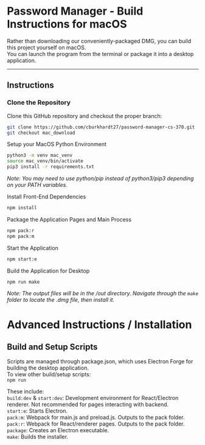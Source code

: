 # Password Manager - Build Instructions for macOS

Rather than downloading our conveniently-packaged DMG, you can build this project yourself on macOS.  
You can launch the program from the terminal or package it into a desktop application.

---

## Instructions

### Clone the Repository
Clone this GitHub repository and checkout the proper branch:  
```bash
git clone https://github.com/cburkhardt27/password-manager-cs-370.git
git checkout mac_download
```
Setup your MacOS Python Environment
```bash
python3 -m venv mac_venv
source mac_venv/bin/activate
pip3 install -r requirements.txt
```
*Note: You may need to use python/pip instead of python3/pip3 depending on your PATH variables.*  

Install Front-End Dependencies
```bash
npm install
```
Package the Application Pages and Main Process
```bash
npm pack:r
npm pack:m
```
Start the Application
```bash
npm start:e
```
Build the Application for Desktop
```bash
npm run make
```
*Note: The output files will be in the /out directory.  Navigate through the `make` folder to locate the .dmg file, then install it.*  

# Advanced Instructions / Installation

## Build and Setup Scripts

Scripts are managed through package.json, which uses Electron Forge for building the desktop application.  
To view other build/setup scripts:  
`npm run`  

These include:  
`build:dev` & `start:dev`: Development environment for React/Electron renderer. Not recommended for pages interacting with backend.  
`start:e`: Starts Electron.  
`pack:m`: Webpack for main.js and preload.js. Outputs to the pack folder.  
`pack:r`: Webpack for React/renderer pages. Outputs to the pack folder.  
`package`: Creates an Electron executable.  
`make`: Builds the installer.  
